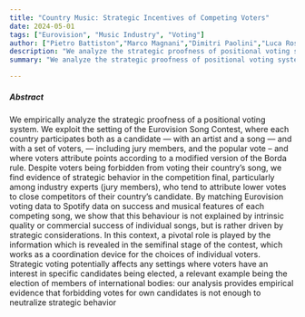 ```yaml
---
title: "Country Music: Strategic Incentives of Competing Voters" 
date: 2024-05-01
tags: ["Eurovision", "Music Industry", "Voting"]
author: ["Pietro Battiston","Marco Magnani","Dimitri Paolini","Luca Rossi"]
description: "We analyze the strategic proofness of positional voting systems using Eurovision Song Contest data. Our findings reveal strategic voting behaviors, particularly among jury members, influenced by semifinal stage information rather than song quality, suggesting strategic considerations drive voter choices." 
summary: "We analyze the strategic proofness of positional voting systems using Eurovision Song Contest data. Our findings reveal strategic voting behaviors, particularly among jury members, influenced by semifinal stage information rather than song quality, suggesting strategic considerations drive voter choices." 

---
```


##### Abstract

We empirically analyze the strategic proofness of a positional voting system. We exploit the setting of the Eurovision Song Contest, where each country participates both as a candidate — with an artist and a song — and with a set of voters, — including jury members, and the popular vote – and where voters attribute points according to a modified version of the Borda rule. Despite voters being forbidden from voting their country’s song, we find evidence of strategic behavior in the competition final, particularly among industry experts (jury members), who tend to attribute lower votes to close competitors of their
country’s candidate. By matching Eurovision voting data to Spotify data on success and musical features of each competing song, we show that this behaviour is not explained by intrinsic quality or commercial success of individual songs, but is rather driven by strategic considerations. In this context, a pivotal role is played by the information which is revealed in the semifinal stage of the contest, which works as a coordination device for the choices of individual voters. Strategic voting potentially affects any settings where voters have an interest in specific candidates being elected, a relevant example being the election of members of international bodies: our analysis provides empirical evidence that forbidding votes for own candidates is not enough to neutralize strategic behavior